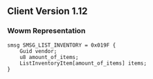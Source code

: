 ## Client Version 1.12

### Wowm Representation
```rust,ignore
smsg SMSG_LIST_INVENTORY = 0x019F {
    Guid vendor;    
    u8 amount_of_items;    
    ListInventoryItem[amount_of_items] items;    
}

```
